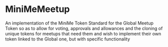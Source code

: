# MiniMeMeetup

An implementation of the MiniMe Token Standard for the Global Meetup Token so as to allow for voting, approvals and allowances and the cloning of unique tokens for meetups that need them and wish to implement their own token linked to the Global one, but with specific functionality
